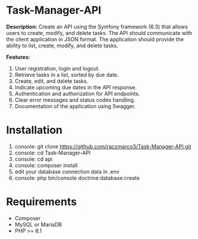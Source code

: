 # Task-Manager-API

**Description:** Create an API using the Symfony framework (6.3) that allows users to create, modify, and delete tasks. The API should communicate with the client application in JSON format. The application should provide the ability to list, create, modify, and delete tasks.

**Features:**

1. User registration, login and logout.
2. Retrieve tasks in a list, sorted by due date.
3. Create, edit, and delete tasks.
4. Indicate upcoming due dates in the API response.
5. Authentication and authorization for API endpoints.
6. Clear error messages and status codes handling.
7. Documentation of the application using Swagger.

# Installation
1. console: git clone https://github.com/raczmarco3/Task-Manager-API.git
2. console: cd Task-Manager-API
3. console: cd api
4. console: composer install
5. edit your database connection data in .env
6. console: php bin/console doctrine:database:create

# Requirements
- Composer
- MySQL or MariaDB
- PHP >= 8.1